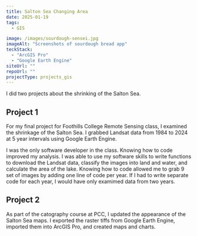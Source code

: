 ```yaml
---
title: Salton Sea Changing Area
date: 2025-01-19
tags:
  - GIS

image: /images/sourdough-sensei.jpg
imageAlt: "Screenshots of sourdough bread app"
teckStack:
  - "ArcGIS Pro"
  - "Google Earth Engine"
siteUrl: ""
repoUrl: ""
projectType: projects_gis
---
```


I did two projects about the shrinking of the Salton Sea.

## Project 1

For my final project for Foothills College Remote Sensing class, I examined the shrinkage of the Salton Sea. I grabbed Landsat data from 1984 to 2024 at 5 year intervals using Google Earth Engine.

I was the only software developer in the class. Knowing how to code improved my analysis. I was able to use my software skills to write functions to download the Landsat data, classify the images into land and water, and calculate the area of the lake. Knowing how to code allowed me to grab 9 set of images by adding one line of code per year. If I had to write separate code for each year, I would have only examimed data from two years.

## Project 2

As part of the catography course at PCC, I updated the appearance of the Salton Sea maps. I exported the raster tiffs from Google Earth Engine, imported them into ArcGIS Pro, and created maps and charts.
